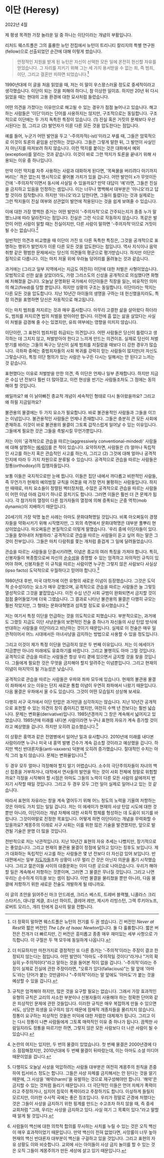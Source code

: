 # 이단 (Heresy)

2022년 4월

제 평생 목격한 가장 놀라운 일 중 하나는 이단이라는 개념의 부활입니다.

리처드 웨스트폴은 그의 훌륭한 뉴턴 전집에서 뉴턴이 트리니티 칼리지의 특별 연구원(fellow)으로 선출되었던 순간에 대해 이렇게 썼습니다.

> 안정적인 지원을 받게 된 뉴턴은 자신이 선택한 모든 일에 온전히 헌신할 자유를 얻었습니다. 그 자리를 지키기 위해 그는 세 가지 용서받을 수 없는 죄, 즉 범죄, 이단, 그리고 결혼만 피하면 되었습니다.[^1]

1990년대에 이 글을 처음 읽었을 때, 저는 이 말이 우스꽝스러울 정도로 중세적이라고 생각했습니다. 이단이 되는 것을 피해야 하다니, 참 이상한 일이죠. 하지만 20년 뒤 다시 읽었을 때는 현대의 고용 환경에 대한 묘사처럼 들렸습니다.

어떤 의견을 가졌다는 이유만으로 해고될 수 있는 경우가 점점 늘어나고 있습니다. 해고하는 사람들은 '이단'이라는 단어를 사용하지는 않지만, 구조적으로는 동일합니다. 구조적으로 이단에는 두 가지 독특한 특징이 있습니다. (1) 진실 혹은 거짓의 문제보다 우선시된다는 점, 그리고 (2) 발언자가 이룬 다른 모든 것을 압도한다는 점입니다.

예를 들어, 누군가 어떤 발언을 두고 '-주의자적(-ist)'이라고 부를 때, 그들은 암묵적으로 이것이 토론의 끝임을 선언하는 것입니다. 그들은 그렇게 말한 뒤, 그 발언이 사실인지 아닌지를 따져보려 하지 않습니다. 이런 딱지를 붙이는 것은 대화에서 예외(exception)를 알리는 것과 같습니다. 이것이 바로 그런 딱지가 토론을 끝내기 위해 사용되는 이유 중 하나입니다.

만약 이런 딱지를 자주 사용하는 사람과 대화하게 된다면, '목욕물을 버리려다 아기까지 버리는' 격은 없는지 명시적으로 물어볼 가치가 있을 겁니다. 어떤 발언이 x가 무엇이든 간에 '-주의자적'이면서 동시에 사실일 수 있을까요? 만약 대답이 '예'라면, 그들은 진실을 금지하고 있음을 인정하는 셈입니다. 이는 너무나 명백해서 대부분은 '아니오'라고 답할 것이라 짐작합니다. 하지만 '아니오'라고 답한다면, 그들이 틀렸다는 것과 실제로는 그런 딱지들이 진실 여부와 상관없이 발언에 적용된다는 것을 쉽게 보여줄 수 있습니다.

이에 대한 가장 명백한 증거는 어떤 발언이 '-주의자적'으로 간주되는지가 종종 누가 말했느냐에 따라 달라진다는 점입니다. 진실은 그런 식으로 작동하지 않습니다. 똑같은 발언이 어떤 사람이 말할 때는 진실이지만, 다른 사람이 말하면 '-주의자적'이므로 거짓이 될 수는 없습니다.[^2]

일반적인 의견과 비교했을 때 이단이 가진 또 다른 독특한 특징은, 그것을 공개적으로 표명하는 행위가 발언자가 이룬 다른 모든 것을 압도한다는 점입니다. 역사 지식이나 음악 취향 같은 평범한 문제에서는 당신의 의견들의 평균으로 평가받습니다. 하지만 이단은 질적으로 다릅니다. 이는 마치 저울 위에 우라늄 덩어리를 올려놓는 것과 같습니다.

과거에는 (그리고 일부 지역에서는 지금도 여전히) 이단에 대한 처벌은 사형이었습니다. 모범적으로 선한 삶을 살았더라도, 가령 그리스도의 신성을 공개적으로 의심했다면 화형에 처해졌을 겁니다. 오늘날 문명화된 국가에서 이단아들은 직장을 잃는, 비유적인 의미의 해고(fired)를 당할 뿐입니다. 하지만 상황의 구조는 동일합니다. 이단이라는 딱지는 다른 모든 것을 압도합니다. 지난 10년간 아이들의 생명을 구하는 데 헌신했을지라도, 특정 의견을 표명하면 당신은 자동적으로 해고됩니다.

이는 마치 범죄를 저지르는 것과 매우 흡사합니다. 아무리 고결한 삶을 살아왔다 하더라도, 범죄를 저지르면 법의 처벌을 받아야만 합니다. 이전에 흠 없는 삶을 살았다는 사실이 처벌을 감경해 줄 수는 있겠지만, 유죄 여부에는 영향을 미치지 않습니다.

이단이란, 그 표현이 범죄처럼 취급되는 의견입니다. 어떤 사람들은 당신이 틀렸다고 생각하는 데 그치지 않고, 처벌받아야 한다고 느끼게 만드는 의견이죠. 실제로 당신이 처벌받기를 바라는 그들의 욕구는 당신이 실제 범죄를 저질렀을 때보다 더 강한 경우가 많습니다. 극좌파 중에는 중범죄자들의 사회 복귀를 강력히 믿는 사람들이 많지만(저 자신도 그렇습니다), 특정 이단 혐의가 있는 사람은 누구든 다시는 일해서는 안 된다고 느끼는 것 같습니다.

표현했다는 이유로 처벌받을 만한 의견, 즉 이단은 언제나 일부 존재합니다. 하지만 지금은 수십 년 전보다 훨씬 더 많아졌고, 이런 현상을 반기는 사람들조차도 그 점에는 동의해야 할 것입니다.

왜일까요? 왜 이 낡아빠진 종교적 개념이 세속적인 형태로 다시 돌아왔을까요? 그리고 왜 하필 지금일까요?

불관용의 물결에는 두 가지 요소가 필요합니다. 바로 불관용적인 사람들과 그들을 이끄는 이념입니다. 불관용적인 사람들은 언제나 존재합니다. 그들은 충분히 큰 모든 사회에 존재하죠. 이것이 바로 불관용의 물결이 그토록 갑작스럽게 일어날 수 있는 이유입니다. 그들에게 필요한 것은 그들을 촉발시킬 무언가뿐입니다.

저는 이미 '공격적으로 관습을 따르는(aggressively conventional-minded)' 사람들에 대해 설명하는 [에세이](essay_template.html?essay=conformism)를 쓴 적이 있습니다. 요약하자면, 사람들은 (1) 얼마나 독립적인 사고를 하는지 혹은 관습적인 사고를 하는지, 그리고 (2) 그것에 대해 얼마나 공격적인지에 따라 두 가지 차원으로 분류될 수 있습니다. 공격적으로 관습을 따르는 사람들은 정통(orthodoxy)의 집행자들입니다.

보통 이들은 국지적으로만 눈에 띕니다. 이들은 집단 내에서 까다롭고 비판적인 사람들, 즉 무언가가 현재의 예의범절 규칙을 어겼을 때 가장 먼저 불평하는 사람들입니다. 하지만 때때로, 마치 요소들이 정렬된 벡터장처럼, 수많은 공격적으로 관습을 따르는 사람들이 어떤 이념 아래 갑자기 하나로 뭉치기도 합니다. 그러면 이들은 훨씬 더 큰 문제가 됩니다. 각 참가자의 열정이 다른 참가자들의 열정에 의해 증폭되는 군중 역학(mob dynamic)이 지배하기 때문입니다.

20세기의 가장 악명 높은 사례는 아마도 문화대혁명일 것입니다. 비록 마오쩌둥이 경쟁자들을 약화시키기 위해 시작했지만, 그 외의 측면에서 문화대혁명은 대부분 풀뿌리 현상이었습니다. 마오쩌둥은 본질적으로 이렇게 말했습니다. '우리 중에 이단자들이 있다. 그들을 찾아내어 처벌하라.' 공격적으로 관습을 따르는 사람들이 듣고 싶어 하는 말은 그것이 전부입니다. 그들은 마치 다람쥐를 쫓는 개처럼 즐겁게 그 일에 달려들었습니다.

관습을 따르는 사람들을 단결시키려면, 이념은 종교의 여러 특징을 가져야 합니다. 특히, 신봉자들이 복종함으로써 자신의 [순수성](https://www.youtube.com/watch?v=qaHLd8de6nM)을 증명할 수 있는 엄격하고 자의적인 규칙이 있어야 하며, 신봉자들은 이 규칙을 따르는 사람이면 누구든 그렇지 않은 사람보다 사실상(ipso facto) 도덕적으로 우월하다고 믿어야 합니다.[^3]

1980년대 후반, 미국 대학가에 이런 유형의 새로운 이념이 등장했습니다. 그것은 도덕적 순수성이라는 요소가 매우 강했으며, 공격적으로 관습을 따르는 사람들은 늘 그렇듯 열성적으로 그것을 붙잡았습니다. 이전 수십 년간 사회 규범이 완화되면서 금지할 것이 점점 줄어들었기에 더욱 그랬습니다. 그 결과로 나타난 불관용의 물결은 다행히 규모는 훨씬 작았지만, 그 형태는 문화대혁명과 섬뜩할 정도로 유사했습니다.[^4]

저는 여기서 특정 이단을 언급하는 것을 의도적으로 피했습니다. 부분적으로는, 과거에도 그랬듯 지금도 이단 사냥꾼들의 보편적인 전술 중 하나가 자신들의 사상 탄압 방식에 반대하는 사람들을 이단이라고 비난하는 것이기 때문입니다. 실제로 이 전술은 매우 일관적이어서 어느 시대에서든 마녀사냥을 감지하는 방법으로 사용할 수 있을 정도입니다.

그리고 이것이 제가 특정 이단을 언급하지 않은 두 번째 이유입니다. 저는 이 에세이가 지금뿐만 아니라 미래에도 유효하기를 바랍니다. 그리고 불행히도 아마 그럴 것입니다. 공격적으로 관습을 따르는 사람들은 항상 우리 곁에 있으면서 금지할 것을 찾을 것입니다. 그들에게 필요한 것은 무엇을 금지해야 할지 알려주는 이념뿐입니다. 그리고 현재의 이념이 마지막이 될 가능성은 낮습니다.

공격적으로 관습을 따르는 사람들은 우파와 좌파 모두에 있습니다. 현재의 불관용 물결이 좌파에서 오는 이유는 단지 새로운 통합 이념이 우연히 좌파에서 나왔기 때문입니다. 다음 물결은 우파에서 올 수도 있습니다. 그것이 어떤 모습일지 상상해 보세요.

다행히 서구 국가에서 이단 탄압은 과거만큼 심각하지는 않습니다. 지난 10년간 공개적으로 표현할 수 있는 의견의 창이 좁아지긴 했지만, 여전히 수백 년 전보다는 훨씬 넓습니다. 문제는 변화율(derivative)입니다. 1985년경까지 그 창은 계속해서 넓어지고 있었습니다. 1985년에 미래를 내다본 사람이라면 누구나 표현의 자유가 계속 증가할 것이라고 예상했을 겁니다. 하지만 오히려 감소했습니다.[^5]

이 상황은 홍역과 같은 전염병에서 일어난 일과 유사합니다. 2010년에 미래를 내다본 사람이라면 누구나 미국 내 홍역 발병 건수가 계속 감소할 것이라고 예상했을 겁니다. 하지만 백신 반대론자들(anti-vaxxers) 덕분에 오히려 증가했습니다. 절대적인 수치는 아직 그리 높지 않습니다. 문제는 변화율입니다.[^6]

두 경우 모두 얼마나 걱정해야 할지 알기 어렵습니다. 소수의 극단주의자들이 자녀의 백신 접종을 거부하거나, 대학에서 연사들의 발언을 막는 것이 사회 전체에 정말로 위험할까요? 걱정을 시작해야 할 시점은 아마도 그들의 노력이 다른 모든 사람의 삶에까지 번지기 시작할 때일 것입니다. 그리고 두 경우 모두 그런 일이 실제로 일어나고 있는 것 같습니다.

따라서 표현의 자유라는 창을 계속 열어두기 위해 어느 정도의 노력을 기울여 저항하는 것은 아마도 가치 있는 일일 겁니다. 저는 이 에세이가 현재의 사상 탄압 시도에 대한 것뿐만 아니라, 이단이라는 개념 자체에 대한 사회적 항체를 형성하는 데 도움이 되기를 바랍니다. 그것이야말로 진정한 목표입니다. 어떻게 하면 이단이라는 개념을 무력화할 수 있을까요? 계몽주의 이래로 서구 사회는 이를 위한 많은 기술을 발견했지만, 앞으로 발견될 기술은 분명 더 많을 것입니다.

전반적으로 저는 낙관적입니다. 지난 10년간 표현의 자유 추세는 나빴지만, 장기적으로는 좋았습니다. 그리고 현재의 불관용 물결이 정점에 달하고 있다는 징후도 보입니다. 제가 대화하는 독립적인 사고를 하는 사람들은 몇 년 전보다 더 자신감 있어 보입니다. 반대편에서는 일부 [지도자들](https://www.persuasion.community/p/a-note-to-the-woke)조차 상황이 너무 멀리 간 것은 아닌지 의문을 품기 시작했습니다. 그리고 젊은이들 사이의 대중문화는 이미 다른 곳으로 나아갔습니다. 우리가 해야 할 일은 계속해서 저항하는 것뿐이며, 그러면 그 물결은 무너질 것입니다. 그리고 나면 우리는 순수하게 이득을 보는 셈이 됩니다. 이번 물결을 물리쳤을 뿐만 아니라, 다음 물결에 저항하기 위한 새로운 전술도 개발하게 될 테니까요.

이 글의 초안을 읽어주신 마크 안드레센, 크리스 베스트, 트레버 블랙웰, 니콜라스 크리스타키스, 대니얼 게클, 조너선 하이트, 클레어 레만, 제시카 리빙스턴, 그렉 루키아노프, 로버트 모리스, 개리 탄에게 감사의 말을 전합니다.

[^1]: 더 정확히 말하면 웨스트폴은 뉴턴의 전기를 두 권 썼습니다. 긴 버전인 *Never at Rest*와 짧은 버전인 *The Life of Isaac Newton*입니다. 둘 다 훌륭합니다. 짧은 버전은 전개가 더 빠르지만, 긴 버전은 흥미롭고 종종 매우 재미있는 세부 사항으로 가득합니다. 이 구절은 두 책 모두에 동일하게 나옵니다.
[^2]: 더 미묘하지만 마찬가지로 결정적인 또 다른 증거는 ‘-주의적’이라는 주장이 결코 한정되지 않는다는 점입니다. 어떤 발언이 "아마도 -주의적일 것이다"라거나 "거의 확실히 y-주의적이다"라고 말하는 것을 들어본 적이 없을 겁니다. '-주의적'이라는 주장이 실제로 진실에 관한 주장이라면, "오류가 있다(fallacious)"는 말 앞에 '아마도'라는 단어가 붙는 것만큼이나 "-주의적"이라는 말 앞에도 '아마도'가 붙는 것을 예상할 수 있을 겁니다.
[^3]: 규칙은 엄격해야 하지만, 많은 것을 요구할 필요는 없습니다. 그래서 가장 효과적인 유형의 규칙은 교리의 사소한 부분이나 신봉자들이 사용해야 하는 정확한 단어와 같은 피상적인 문제에 관한 것들입니다. 이러한 규칙은 매우 복잡하게 만들 수 있으면서도, 상당한 희생을 요구하지 않기 때문에 잠재적 개종자들을 물리치지 않습니다. 정통이 요구하는 피상적인 것들은 미덕에 대한 저렴한 대체재가 됩니다. 그리고 이는 다시 정통이 나쁜 사람들에게 그토록 매력적인 이유 중 하나가 됩니다. 끔찍한 사람일지라도 정통을 따르기만 하면, 그렇지 않은 모든 사람보다 더 나은 사람이 될 수 있습니다.
[^4]: 논란의 여지는 있지만, 두 번의 물결이 있었습니다. 첫 번째 물결은 2000년경에 다소 잠잠해졌지만, 2010년대에 두 번째 물결이 뒤따랐는데, 이는 아마도 소셜 미디어 때문이었을 겁니다.
[^5]: 다행히도 오늘날 사상을 억압하려는 사람들 대부분은 여전히 계몽주의 원칙을 존중하여 립서비스 정도는 합니다. 그들은 사상 자체를 금지해서는 안 된다는 것을 알기 때문에, 그 사상을 '해악(harm)'을 유발하는 것으로 재구성해야만 합니다. '해악'은 금지할 수 있는 것처럼 들리기 때문입니다. 더 극단적인 이들은 언어 자체가 폭력이라고 주장하거나, 심지어 침묵이 폭력이라고 주장하기도 합니다. 이상하게 들릴지 모르지만, 이러한 수사적 곡예는 좋은 징조입니다. 우리가 정말로 곤경에 처했다는 것은 그들이 사상을 금지하기 위한 핑계를 만드는 수고조차 하지 않을 때, 즉 중세 교회처럼 "그래, 우리는 사상을 금지하고 있다. 사실 여기 그 목록이 있다."라고 말할 때 알게 될 것입니다.
[^6]: 사람들이 백신에 대한 의학적 합의를 무시하는 사치를 누릴 수 있는 것은 오직 백신이 매우 효과적이었기 때문입니다. 만약 백신이 전혀 없었다면, 사망률이 너무 높아 현재의 백신 반대론자 대부분이 백신을 구걸하고 있을 것입니다. 그리고 표현의 자유 상황도 이와 비슷합니다. 교외에 사는 아이들이 사상 금지 놀이를 할 수 있는 것은 오직 그들이 계몽주의가 만든 세상에 살고 있기 때문입니다.